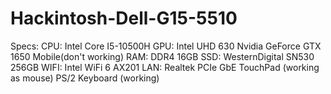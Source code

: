 # Hackintosh-Dell-G15-5510

Specs:
CPU: Intel Core I5-10500H
GPU: Intel UHD 630
     Nvidia GeForce GTX 1650 Mobile(don't working)
RAM: DDR4 16GB
SSD: WesternDigital SN530 256GB
WIFI: Intel WiFi 6 AX201
LAN: Realtek PCIe GbE 
TouchPad (working as mouse)
PS/2 Keyboard (working)
